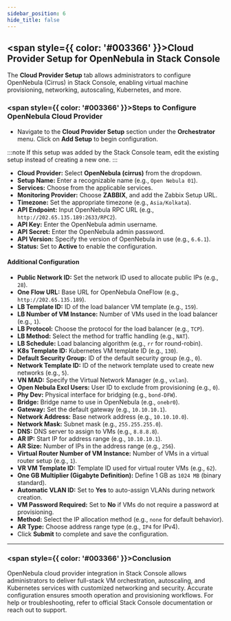 ```yaml
---
sidebar_position: 6
hide_title: false
---
```


## <span style={{ color: '#003366' }}>Cloud Provider Setup for OpenNebula in Stack Console</span>

The **Cloud Provider Setup** tab allows administrators to configure OpenNebula (Cirrus) in Stack Console, enabling virtual machine provisioning, networking, autoscaling, Kubernetes, and more.

### <span style={{ color: '#003366' }}>Steps to Configure OpenNebula Cloud Provider</span>

- Navigate to the **Cloud Provider Setup** section under the **Orchestrator** menu. Click on **Add Setup** to begin configuration.

:::note
If this setup was added by the Stack Console team, edit the existing setup instead of creating a new one.
:::

- **Cloud Provider:** Select **OpenNebula (cirrus)** from the dropdown.
- **Setup Name:** Enter a recognizable name (e.g., `Open Nebula 01`).
- **Services:** Choose from the applicable services.
- **Monitoring Provider:** Choose **ZABBIX**, and add the Zabbix Setup URL.
- **Timezone:** Set the appropriate timezone (e.g., `Asia/Kolkata`).
- **API Endpoint:** Input OpenNebula RPC URL (e.g., `http://202.65.135.189:2633/RPC2`).
- **API Key:** Enter the OpenNebula admin username.
- **API Secret:** Enter the OpenNebula admin password.
- **API Version:** Specify the version of OpenNebula in use (e.g., `6.6.1`).
- **Status:** Set to **Active** to enable the configuration.



#### Additional Configuration

- **Public Network ID:** Set the network ID used to allocate public IPs (e.g., `28`).
- **One Flow URL:** Base URL for OpenNebula OneFlow (e.g., `http://202.65.135.189`).
- **LB Template ID:** ID of the load balancer VM template (e.g., `159`).
- **LB Number of VM Instance:** Number of VMs used in the load balancer (e.g., `1`).
- **LB Protocol:** Choose the protocol for the load balancer (e.g., `TCP`).
- **LB Method:** Select the method for traffic handling (e.g., `NAT`).
- **LB Schedule:** Load balancing algorithm (e.g., `rr` for round-robin).
- **K8s Template ID:** Kubernetes VM template ID (e.g., `130`).
- **Default Security Group:** ID of the default security group (e.g., `0`).
- **Network Template ID:** ID of the network template used to create new networks (e.g., `5`).
- **VN MAD:** Specify the Virtual Network Manager (e.g., `vxlan`).
- **Open Nebula Excl Users:** User ID to exclude from provisioning (e.g., `0`).
- **Phy Dev:** Physical interface for bridging (e.g., `bond-DFW`).
- **Bridge:** Bridge name to use in OpenNebula (e.g., `onebr0`).
- **Gateway:** Set the default gateway (e.g., `10.10.10.1`).
- **Network Address:** Base network address (e.g., `10.10.10.0`).
- **Network Mask:** Subnet mask (e.g., `255.255.255.0`).
- **DNS:** DNS server to assign to VMs (e.g., `8.8.8.8`).
- **AR IP:** Start IP for address range (e.g., `10.10.10.1`).
- **AR Size:** Number of IPs in the address range (e.g., `256`).
- **Virtual Router Number of VM Instance:** Number of VMs in a virtual router setup (e.g., `1`).
- **VR VM Template ID:** Template ID used for virtual router VMs (e.g., `62`).
- **One GB Multiplier (Gigabyte Definition):** Define 1 GB as `1024 MB` (binary standard).
- **Automatic VLAN ID:** Set to **Yes** to auto-assign VLANs during network creation.
- **VM Password Required:** Set to **No** if VMs do not require a password at provisioning.
- **Method:** Select the IP allocation method (e.g., `none` for default behavior).
- **AR Type:** Choose address range type (e.g., `IP4` for IPv4).
- Click **Submit** to complete and save the configuration.

---

### <span style={{ color: '#003366' }}>Conclusion</span>

OpenNebula cloud provider integration in Stack Console allows administrators to deliver full-stack VM orchestration, autoscaling, and Kubernetes services with customized networking and security. Accurate configuration ensures smooth operation and provisioning workflows.
For help or troubleshooting, refer to official Stack Console documentation or reach out to support.
